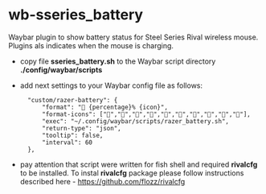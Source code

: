 # wb-sseries_battery
Waybar plugin to show battery status for Steel Series Rival wireless mouse. Plugins als indicates when the mouse is charging.

+ copy file **sseries_battery.sh** to the Waybar script directory **./config/waybar/scripts**
+ add next settings to your Waybar config file as follows:

        "custom/razer-battery": {
            "format": "󰌌 {percentage}% {icon}",
            "format-icons": ["󰁺","󰁻","󰁼","󰁽","󰁾","󰁿","󰂀","󰂁","󰂂","󰁹"],
            "exec": "~/.config/waybar/scripts/razer_battery.sh",
            "return-type": "json",
            "tooltip": false,
            "interval": 60
        },

+ pay attention that script were written for fish shell and required **rivalcfg** to be installed. To instal **rivalcfg** package please follow instructions described here - https://github.com/flozz/rivalcfg
